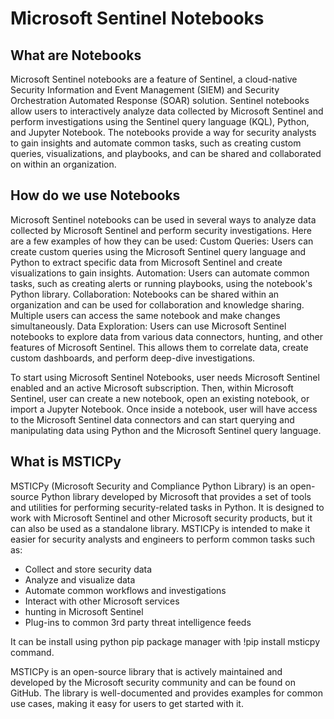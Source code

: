 # Microsoft Sentinel Notebooks #

## What are Notebooks ##

Microsoft Sentinel notebooks are a feature of Sentinel, a cloud-native Security Information and Event Management (SIEM) and Security Orchestration Automated Response (SOAR) solution. Sentinel notebooks allow users to interactively analyze data collected by Microsoft Sentinel and perform investigations using the Sentinel query language (KQL), Python, and Jupyter Notebook. The notebooks provide a way for security analysts to gain insights and automate common tasks, such as creating custom queries, visualizations, and playbooks, and can be shared and collaborated on within an organization.

## How do we use Notebooks ##

Microsoft Sentinel notebooks can be used in several ways to analyze data collected by Microsoft Sentinel and perform security investigations. Here are a few examples of how they can be used:
Custom Queries: Users can create custom queries using the Microsoft Sentinel query language and Python to extract specific data from Microsoft Sentinel and create visualizations to gain insights.
Automation: Users can automate common tasks, such as creating alerts or running playbooks, using the notebook's Python library.
Collaboration: Notebooks can be shared within an organization and can be used for collaboration and knowledge sharing. Multiple users can access the same notebook and make changes simultaneously.
Data Exploration: Users can use Microsoft Sentinel notebooks to explore data from various data connectors, hunting, and other features of Microsoft Sentinel. This allows them to correlate data, create custom dashboards, and perform deep-dive investigations.

To start using Microsoft Sentinel Notebooks, user needs Microsoft Sentinel enabled and an active Microsoft subscription.
Then, within Microsoft Sentinel, user can create a new notebook, open an existing notebook, or import a Jupyter Notebook. Once inside a notebook, user will have access to the Microsoft Sentinel data connectors and can start querying and manipulating data using Python and the Microsoft Sentinel query language.

## What is MSTICPy ##

MSTICPy (Microsoft Security and Compliance Python Library) is an open-source Python library developed by Microsoft that provides a set of tools and utilities for performing security-related tasks in Python. It is designed to work with Microsoft Sentinel and other Microsoft security products, but it can also be used as a standalone library. MSTICPy is intended to make it easier for security analysts and engineers to perform common tasks such as:

- Collect and store security data
- Analyze and visualize data
- Automate common workflows and investigations
- Interact with other Microsoft services
- hunting in Microsoft Sentinel
- Plug-ins to common 3rd party threat intelligence feeds

It can be install using python pip package manager with !pip install msticpy command.

MSTICPy is an open-source library that is actively maintained and developed by the Microsoft security community and can be found on GitHub. The library is well-documented and provides examples for common use cases, making it easy for users to get started with it.
